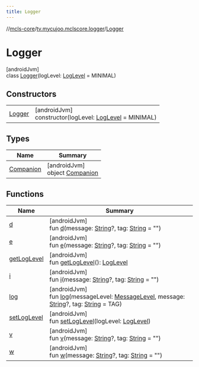 ```yaml
---
title: Logger
---
```

//[mcls-core](../../../index.html)/[tv.mycujoo.mclscore.logger](../index.html)/[Logger](index.html)



# Logger



[androidJvm]\
class [Logger](index.html)(logLevel: [LogLevel](../-log-level/index.html) = MINIMAL)



## Constructors


| | |
|---|---|
| [Logger](-logger.html) | [androidJvm]<br>constructor(logLevel: [LogLevel](../-log-level/index.html) = MINIMAL) |


## Types


| Name | Summary |
|---|---|
| [Companion](-companion/index.html) | [androidJvm]<br>object [Companion](-companion/index.html) |


## Functions


| Name | Summary |
|---|---|
| [d](d.html) | [androidJvm]<br>fun [d](d.html)(message: [String](https://kotlinlang.org/api/latest/jvm/stdlib/kotlin/-string/index.html)?, tag: [String](https://kotlinlang.org/api/latest/jvm/stdlib/kotlin/-string/index.html) = &quot;&quot;) |
| [e](e.html) | [androidJvm]<br>fun [e](e.html)(message: [String](https://kotlinlang.org/api/latest/jvm/stdlib/kotlin/-string/index.html)?, tag: [String](https://kotlinlang.org/api/latest/jvm/stdlib/kotlin/-string/index.html) = &quot;&quot;) |
| [getLogLevel](get-log-level.html) | [androidJvm]<br>fun [getLogLevel](get-log-level.html)(): [LogLevel](../-log-level/index.html) |
| [i](i.html) | [androidJvm]<br>fun [i](i.html)(message: [String](https://kotlinlang.org/api/latest/jvm/stdlib/kotlin/-string/index.html)?, tag: [String](https://kotlinlang.org/api/latest/jvm/stdlib/kotlin/-string/index.html) = &quot;&quot;) |
| [log](log.html) | [androidJvm]<br>fun [log](log.html)(messageLevel: [MessageLevel](../-message-level/index.html), message: [String](https://kotlinlang.org/api/latest/jvm/stdlib/kotlin/-string/index.html)?, tag: [String](https://kotlinlang.org/api/latest/jvm/stdlib/kotlin/-string/index.html) = TAG) |
| [setLogLevel](set-log-level.html) | [androidJvm]<br>fun [setLogLevel](set-log-level.html)(logLevel: [LogLevel](../-log-level/index.html)) |
| [v](v.html) | [androidJvm]<br>fun [v](v.html)(message: [String](https://kotlinlang.org/api/latest/jvm/stdlib/kotlin/-string/index.html)?, tag: [String](https://kotlinlang.org/api/latest/jvm/stdlib/kotlin/-string/index.html) = &quot;&quot;) |
| [w](w.html) | [androidJvm]<br>fun [w](w.html)(message: [String](https://kotlinlang.org/api/latest/jvm/stdlib/kotlin/-string/index.html)?, tag: [String](https://kotlinlang.org/api/latest/jvm/stdlib/kotlin/-string/index.html) = &quot;&quot;) |

